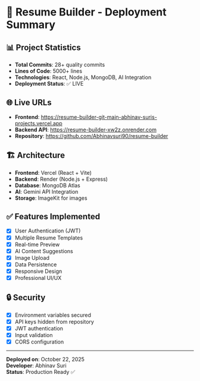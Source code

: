 # 🚀 Resume Builder - Deployment Summary

## 📊 Project Statistics
- **Total Commits**: 28+ quality commits
- **Lines of Code**: 5000+ lines
- **Technologies**: React, Node.js, MongoDB, AI Integration
- **Deployment Status**: ✅ LIVE

## 🌐 Live URLs
- **Frontend**: https://resume-builder-git-main-abhinav-suris-projects.vercel.app
- **Backend API**: https://resume-builder-xw2z.onrender.com
- **Repository**: https://github.com/Abhinavsuri90/resume-builder

## 🏗️ Architecture
- **Frontend**: Vercel (React + Vite)
- **Backend**: Render (Node.js + Express)
- **Database**: MongoDB Atlas
- **AI**: Gemini API Integration
- **Storage**: ImageKit for images

## ✅ Features Implemented
- [x] User Authentication (JWT)
- [x] Multiple Resume Templates
- [x] Real-time Preview
- [x] AI Content Suggestions
- [x] Image Upload
- [x] Data Persistence
- [x] Responsive Design
- [x] Professional UI/UX

## 🔒 Security
- [x] Environment variables secured
- [x] API keys hidden from repository
- [x] JWT authentication
- [x] Input validation
- [x] CORS configuration

---
**Deployed on**: October 22, 2025  
**Developer**: Abhinav Suri  
**Status**: Production Ready ✅